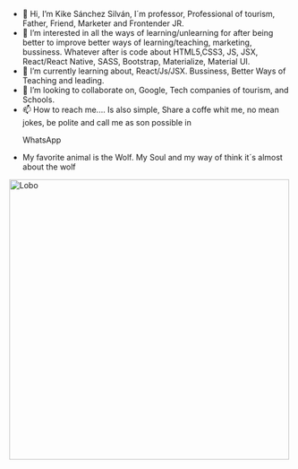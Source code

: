 - 👋 Hi, I’m Kike Sánchez Silván, I´m professor, Professional of tourism, Father, Friend, Marketer and Frontender JR.
- 👀 I’m interested in all the ways of learning/unlearning for after being better to improve better ways of learning/teaching, marketing, bussiness. Whatever after is code about HTML5,CSS3, JS, JSX, React/React Native, SASS, Bootstrap, Materialize, Material UI. 
- 🌱 I’m currently learning about, React/Js/JSX. Bussiness, Better Ways of Teaching and leading.
- 💞️ I’m looking to collaborate on, Google, Tech companies of tourism, and Schools.
- 📫 How to reach me.... Is also simple, Share a coffe whit me, no mean jokes, be polite and call me as son possible in <p><a target="blank" style="text-decoration:None;" href="https://wa.me/529931652632?text=Me%20gustaría%20hacer%20negocios%20contigo"></a>WhatsApp</p>
- My favorite animal is the Wolf. My Soul and my way of think it´s almost about the wolf
<!---
KikeSG2552/KikeSG2552 is a ✨ special ✨ repository because its `README.md` (this file) appears on your GitHub profile.
You can click the Preview link to take a look at your changes.
--->

<img src="https://www.facebook.com/photo?fbid=3952906281417317&set=a.141210859253564" alt="Lobo" width="500" height="500">
